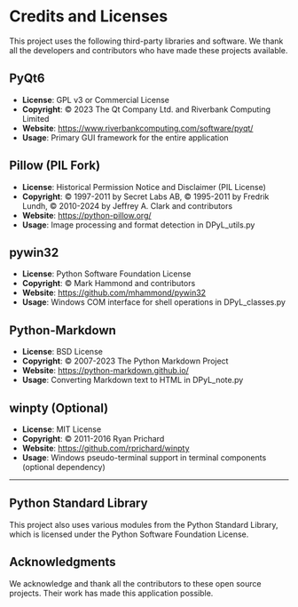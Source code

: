 # Credits and Licenses

This project uses the following third-party libraries and software. We thank all the developers and contributors who have made these projects available.

## PyQt6
- **License**: GPL v3 or Commercial License
- **Copyright**: © 2023 The Qt Company Ltd. and Riverbank Computing Limited
- **Website**: https://www.riverbankcomputing.com/software/pyqt/
- **Usage**: Primary GUI framework for the entire application

## Pillow (PIL Fork)
- **License**: Historical Permission Notice and Disclaimer (PIL License)
- **Copyright**: © 1997-2011 by Secret Labs AB, © 1995-2011 by Fredrik Lundh, © 2010-2024 by Jeffrey A. Clark and contributors
- **Website**: https://python-pillow.org/
- **Usage**: Image processing and format detection in DPyL_utils.py

## pywin32
- **License**: Python Software Foundation License
- **Copyright**: © Mark Hammond and contributors
- **Website**: https://github.com/mhammond/pywin32
- **Usage**: Windows COM interface for shell operations in DPyL_classes.py

## Python-Markdown
- **License**: BSD License
- **Copyright**: © 2007-2023 The Python Markdown Project
- **Website**: https://python-markdown.github.io/
- **Usage**: Converting Markdown text to HTML in DPyL_note.py

## winpty (Optional)
- **License**: MIT License
- **Copyright**: © 2011-2016 Ryan Prichard
- **Website**: https://github.com/rprichard/winpty
- **Usage**: Windows pseudo-terminal support in terminal components (optional dependency)

---

## Python Standard Library
This project also uses various modules from the Python Standard Library, which is licensed under the Python Software Foundation License.

## Acknowledgments
We acknowledge and thank all the contributors to these open source projects. Their work has made this application possible.